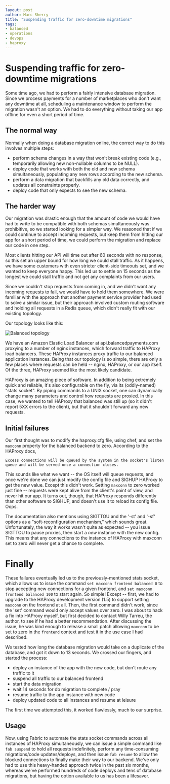 ```yaml
---
layout: post
author: Marc Sherry
title: "Suspending traffic for zero-downtime migrations"
tags:
- balanced
- operations
- devops
- haproxy
---
```


# Suspending traffic for zero-downtime migrations

Some time ago, we had to perform a fairly intensive database migration. Since we process payments for a number of marketplaces who don't want any downtime at all, scheduling a maintenance window to perform the migration wasn't an option.  We had to do everything without taking our app offline for even a short period of time.

## The normal way

Normally when doing a database migration online, the correct way to do this involves multiple steps:

- perform schema changes in a way that won't break existing code (e.g., temporarily allowing new non-nullable columns to be NULL).
- deploy code that works with both the old and new schema simultaneously, populating any new rows according to the new schema.
- perform a data migration that backfills any old data correctly, and updates all constraints properly.
- deploy code that only expects to see the new schema.

## The harder way

Our migration was drastic enough that the amount of code we would have had to write to be compatible with both schemas simultaneously was prohibitive, so we started looking for a simpler way. We reasoned that if we could continue to accept incoming requests, but keep them from hitting our app for a short period of time, we could perform the migration and replace our code in one step.

Most clients hitting our API will time out after 60 seconds with no response, so this set an upper bound for how long we could stall traffic. As it happens, we have some customers with even stricter client-side timeouts set, and we wanted to keep everyone happy. This led us to settle on 15 seconds as the longest we could stall traffic and not get any complaints from our users.

Since we couldn't stop requests from coming in, and we didn't want any incoming requests to fail, we would have to hold them somewhere. We were familiar with the approach that another payment service provider had used to solve a similar issue, but their approach involved custom routing software and holding all requests in a Redis queue, which didn't really fit with our existing topology.

Our topology looks like this:

![Balanced topology](http://i.imgur.com/khBVvSZ.png)

We have an Amazon Elastic Load Balancer at api.balancedpayments.com proxying to a number of nginx instances, which forward traffic to HAProxy load balancers. These HAProxy instances proxy traffic to our balanced application instances. Being that our topology is so simple, there are only a few places where requests can be held -- nginx, HAProxy, or our app itself. Of the three, HAProxy seemed like the most likely candidate.

HAProxy is an amazing piece of software. In addition to being extremely quick and reliable, it's also configurable on the fly, via its (oddly-named) "stats socket". By piping commands to a UNIX socket, one can dynamically change many parameters and control how requests are proxied. In this case, we wanted to tell HAProxy that balanced was still up (so it didn't report 5XX errors to the client), but that it shouldn't forward any new requests.

## Initial failures


Our first thought was to modify the haproxy.cfg file, using chef, and set the `maxconn` property for the balanced backend to zero. According to the HAProxy docs,

```Excess connections will be queued by the system in the socket's listen queue and will be served once a connection closes.```

This sounds like what we want -- the OS itself will queue requests, and once we're done we can just modify the config file and SIGHUP HAProxy to get the new value. Except this didn't work. Setting `maxconn` to zero worked just fine -- requests were kept alive from the client's point of view, and never hit our app. It turns out, though, that HAProxy responds differently than other software to SIGHUP, and doesn't use it to reload its config file. Oops.

The documentation also mentions using SIGTTOU and the '-st' and '-sf' options as a "soft-reconfiguration mechanism," which sounds great. Unfortunately, the way it works wasn't quite as expected -- you issue SIGTTOU to pause proxies, then start a *new* instance with the new config. This means that any connections to the instance of HAProxy with maxconn set to zero will never get a chance to complete.

# Finally

These failures eventually led us to the previously-mentioned stats socket, which allows us to issue the command `set maxconn frontend balanced 0` to stop accepting new connections for a given frontend, and `set maxconn frontend balanced 100` to start again. So simple! Except -- first, we had to upgrade to the HAProxy development version (1.5) to support setting `maxconn` on the frontend at all. Then, the first command didn't work, since the 'set' command would only accept values over zero. I was about to hack a fix into HAProxy myself, but first decided to contact Willy Tarreu, the author, to see if he had a better recommendation. After discussing the issue, he was kind enough to release a small patch allowing `maxconn` to be set to zero in the `frontend` context and test it in the use case I had described.

We tested how long the database migration would take on a duplicate of the database, and got it down to 13 seconds. We crossed our fingers, and started the process:

- deploy an instance of the app with the new code, but don't route any traffic to it
- suspend all traffic to our balanced frontend
- start the data migration
- wait 14 seconds for db migration to complete / pray
- resume traffic to the app instance with new code
- deploy updated code to all instances and resume at leisure


The first time we attempted this, it worked flawlessly, much to our surprise.

## Usage

Now, using Fabric to automate the stats socket commands across all instances of HAProxy simultaneously, we can issue a simple command like `fab suspend` to hold all requests indefinitely, perform any time-consuming migrations/code updates/deploys, and then issue `fab resume` to allow the blocked connections to finally make their way to our backend. We've only had to use this heavy-handed approach twice in the past six months, whereas we've performed hundreds of code deploys and tens of database migrations, but having the option available to us has been a lifesaver.
